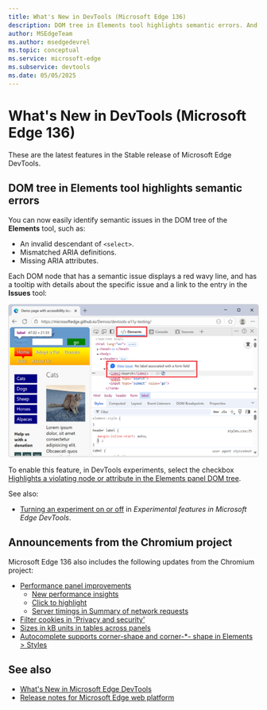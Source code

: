 ```yaml
---
title: What's New in DevTools (Microsoft Edge 136)
description: DOM tree in Elements tool highlights semantic errors. And more.  # key words before col 158
author: MSEdgeTeam
ms.author: msedgedevrel
ms.topic: conceptual
ms.service: microsoft-edge
ms.subservice: devtools
ms.date: 05/05/2025
---
```

# What's New in DevTools (Microsoft Edge 136)

These are the latest features in the Stable release of Microsoft Edge DevTools.


<!-- ====================================================================== -->
## DOM tree in Elements tool highlights semantic errors

<!-- Subtitle: DOM elements with semantic errors are highlighted with a wavy line and a tooltip with a link. -->

You can now easily identify semantic issues in the DOM tree of the **Elements** tool, such as: 
* An invalid descendant of `<select>`.
* Mismatched ARIA definitions.
* Missing ARIA attributes.

Each DOM node that has a semantic issue displays a red wavy line, and has a tooltip with details about the specific issue and a link to the entry in the **Issues** tool:

![DOM adorner in Elements](./devtools-136-images/dom-adorner.png)

To enable this feature, in DevTools experiments, select the checkbox [Highlights a violating node or attribute in the Elements panel DOM tree](../../../experimental-features/index.md#highlights-a-violating-node-or-attribute-in-the-elements-panel-dom-tree).

See also:
* [Turning an experiment on or off](../../../experimental-features/index.md#turning-an-experiment-on-or-off) in _Experimental features in Microsoft Edge DevTools_.


<!-- ====================================================================== -->
## Announcements from the Chromium project

Microsoft Edge 136 also includes the following updates from the Chromium project:

* [Performance panel improvements](https://developer.chrome.com/blog/new-in-devtools-136#perf)
   * [New performance insights](https://developer.chrome.com/blog/new-in-devtools-136#perf-insights)
   * [Click to highlight](https://developer.chrome.com/blog/new-in-devtools-136#click-to-highlight)
   * [Server timings in Summary of network requests](https://developer.chrome.com/blog/new-in-devtools-136#server-timings)
* [Filter cookies in 'Privacy and security'](https://developer.chrome.com/blog/new-in-devtools-136#cookies-filter)
* [Sizes in kB units in tables across panels](https://developer.chrome.com/blog/new-in-devtools-136#kb-units)
* [Autocomplete supports corner-shape and corner-*- shape in Elements > Styles](https://developer.chrome.com/blog/new-in-devtools-136#corner-shape-autocomplete)


<!-- ====================================================================== -->
## See also

* [What's New in Microsoft Edge DevTools](../../whats-new.md)
* [Release notes for Microsoft Edge web platform](../../../../web-platform/release-notes/index.md)
